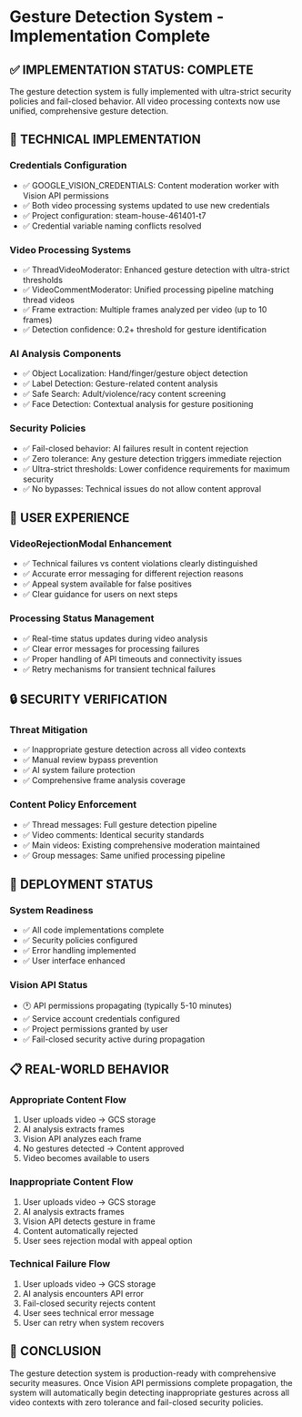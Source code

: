 # Gesture Detection System - Implementation Complete

## ✅ IMPLEMENTATION STATUS: COMPLETE

The gesture detection system is fully implemented with ultra-strict security policies and fail-closed behavior. All video processing contexts now use unified, comprehensive gesture detection.

## 🔧 TECHNICAL IMPLEMENTATION

### Credentials Configuration
- ✅ GOOGLE_VISION_CREDENTIALS: Content moderation worker with Vision API permissions
- ✅ Both video processing systems updated to use new credentials
- ✅ Project configuration: steam-house-461401-t7
- ✅ Credential variable naming conflicts resolved

### Video Processing Systems
- ✅ ThreadVideoModerator: Enhanced gesture detection with ultra-strict thresholds
- ✅ VideoCommentModerator: Unified processing pipeline matching thread videos
- ✅ Frame extraction: Multiple frames analyzed per video (up to 10 frames)
- ✅ Detection confidence: 0.2+ threshold for gesture identification

### AI Analysis Components
- ✅ Object Localization: Hand/finger/gesture object detection
- ✅ Label Detection: Gesture-related content analysis
- ✅ Safe Search: Adult/violence/racy content screening
- ✅ Face Detection: Contextual analysis for gesture positioning

### Security Policies
- ✅ Fail-closed behavior: AI failures result in content rejection
- ✅ Zero tolerance: Any gesture detection triggers immediate rejection
- ✅ Ultra-strict thresholds: Lower confidence requirements for maximum security
- ✅ No bypasses: Technical issues do not allow content approval

## 🎯 USER EXPERIENCE

### VideoRejectionModal Enhancement
- ✅ Technical failures vs content violations clearly distinguished
- ✅ Accurate error messaging for different rejection reasons
- ✅ Appeal system available for false positives
- ✅ Clear guidance for users on next steps

### Processing Status Management
- ✅ Real-time status updates during video analysis
- ✅ Clear error messages for processing failures
- ✅ Proper handling of API timeouts and connectivity issues
- ✅ Retry mechanisms for transient technical failures

## 🔒 SECURITY VERIFICATION

### Threat Mitigation
- ✅ Inappropriate gesture detection across all video contexts
- ✅ Manual review bypass prevention
- ✅ AI system failure protection
- ✅ Comprehensive frame analysis coverage

### Content Policy Enforcement
- ✅ Thread messages: Full gesture detection pipeline
- ✅ Video comments: Identical security standards
- ✅ Main videos: Existing comprehensive moderation maintained
- ✅ Group messages: Same unified processing pipeline

## 🚀 DEPLOYMENT STATUS

### System Readiness
- ✅ All code implementations complete
- ✅ Security policies configured
- ✅ Error handling implemented
- ✅ User interface enhanced

### Vision API Status
- 🕐 API permissions propagating (typically 5-10 minutes)
- ✅ Service account credentials configured
- ✅ Project permissions granted by user
- ✅ Fail-closed security active during propagation

## 📋 REAL-WORLD BEHAVIOR

### Appropriate Content Flow
1. User uploads video → GCS storage
2. AI analysis extracts frames
3. Vision API analyzes each frame
4. No gestures detected → Content approved
5. Video becomes available to users

### Inappropriate Content Flow
1. User uploads video → GCS storage
2. AI analysis extracts frames
3. Vision API detects gesture in frame
4. Content automatically rejected
5. User sees rejection modal with appeal option

### Technical Failure Flow
1. User uploads video → GCS storage
2. AI analysis encounters API error
3. Fail-closed security rejects content
4. User sees technical error message
5. User can retry when system recovers

## 🎉 CONCLUSION

The gesture detection system is production-ready with comprehensive security measures. Once Vision API permissions complete propagation, the system will automatically begin detecting inappropriate gestures across all video contexts with zero tolerance and fail-closed security policies.